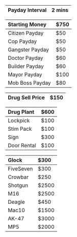 | Payday Interval | 2 mins |
|:----------------|:-------|

| Starting Money | $750 |
|:---------------|:-----|
| Citizen Payday | $50 |
| Cop Payday | $50 |
| Gangster Payday | $50 |
| Doctor Payday | $60 |
| Builder Payday | $60 |
| Mayor Payday | $100 |
| Mob Boss Payday | $80 |

| Drug Sell Price | $150 |
|:----------------|:-----|

| Drug Plant | $600 |
|:-----------|:-----|
| Lockpick | $100 |
| Stim Pack | $100 |
| Sign | $300 |
| Door Rental | $100 |

| Glock | $300 |
|:------|:-----|
| FiveSeven | $300 |
| Crowbar | $250 |
| Shotgun | $2500 |
| M16 | $2500 |
| Deagle | $450 |
| Mac10 | $1500 |
| AK-47 | $3000 |
| MP5 | $2000 |